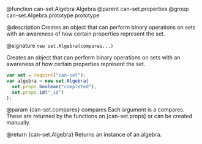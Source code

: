 @function can-set.Algebra Algebra
@parent can-set.properties
@group can-set.Algebra.prototype prototype

@description Creates an object that can perform binary operations on sets with
an awareness of how certain properties represent the set.

@signature `new set.Algebra(compares...)`

Creates an object that can perform binary operations on sets with
an awareness of how certain properties represent the set.

```js
var set = require("can-set");
var algebra = new set.Algebra(
  set.props.boolean("completed"),
  set.props.id("_id")
);
```

  @param {can-set.compares} compares Each argument is a compares. These
  are returned by the functions on [can-set.props] or can be created
  manually. 

  @return {can-set.Algebra} Returns an instance of an algebra.
